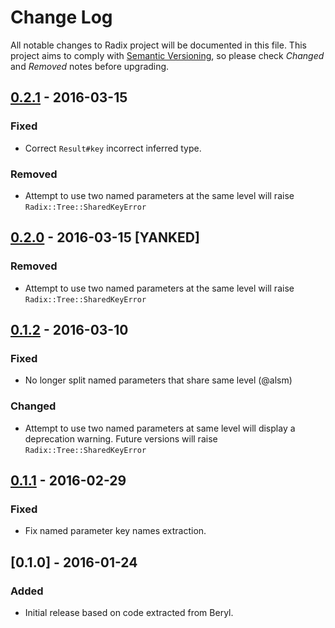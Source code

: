 # Change Log

All notable changes to Radix project will be documented in this file.
This project aims to comply with [Semantic Versioning](http://semver.org/),
so please check *Changed* and *Removed* notes before upgrading.

## [0.2.1] - 2016-03-15
### Fixed
- Correct `Result#key` incorrect inferred type.

### Removed
- Attempt to use two named parameters at the same level will raise
  `Radix::Tree::SharedKeyError`

## [0.2.0] - 2016-03-15 [YANKED]
### Removed
- Attempt to use two named parameters at the same level will raise
  `Radix::Tree::SharedKeyError`

## [0.1.2] - 2016-03-10
### Fixed
- No longer split named parameters that share same level (@alsm)

### Changed
- Attempt to use two named parameters at same level will display a
  deprecation warning. Future versions will raise `Radix::Tree::SharedKeyError`

## [0.1.1] - 2016-02-29
### Fixed
- Fix named parameter key names extraction.

## [0.1.0] - 2016-01-24
### Added
- Initial release based on code extracted from Beryl.

[Unreleased]: https://github.com/luislavena/radix/compare/v0.2.1...HEAD
[0.2.1]: https://github.com/luislavena/radix/compare/v0.2.0...v0.2.1
[0.2.0]: https://github.com/luislavena/radix/compare/v0.1.2...v0.2.0
[0.1.2]: https://github.com/luislavena/radix/compare/v0.1.1...v0.1.2
[0.1.1]: https://github.com/luislavena/radix/compare/v0.1.0...v0.1.1
